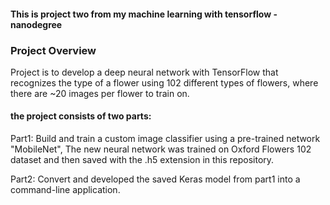 
#### This is project two from my machine learning with tensorflow - nanodegree

### Project Overview

Project is to develop a deep neural network with TensorFlow that recognizes the type of a flower using 102 different types of flowers, where there are ~20 images per flower to train on.

#### the project consists of two parts:

Part1: Build and train a custom image classifier using a pre-trained network "MobileNet", The new neural network was trained on Oxford Flowers 102 dataset and then saved with the .h5 extension in this repository.

Part2: Convert and developed the saved Keras model from part1 into a command-line application.

